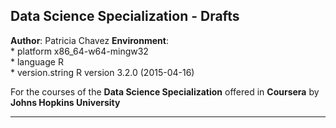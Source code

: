 ## Data Science Specialization - Drafts

<b>Author</b>: Patricia Chavez
<b>Environment</b>:                                  
     * platform       x86_64-w64-mingw32          
     * language       R                           
     * version.string R version 3.2.0 (2015-04-16)

For the courses of the <b>Data Science Specialization</b> offered in <b>Coursera</b> 
by <b>Johns Hopkins University</b>

<hr>



